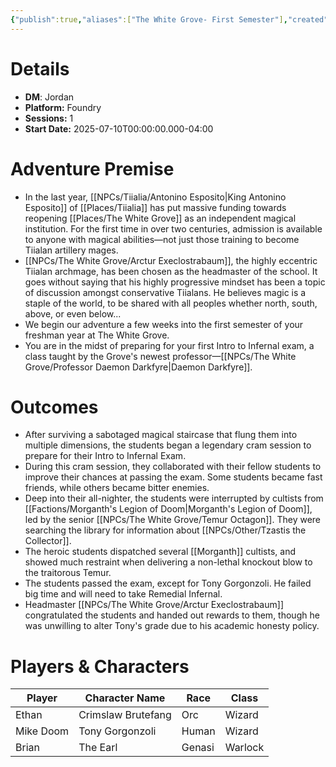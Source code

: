 ```yaml
---
{"publish":true,"aliases":["The White Grove- First Semester"],"created":"2025-07-27T17:44:31.000-04:00","modified":"2025-10-22T09:33:10.428-04:00","published":"2025-10-22T09:33:10.428-04:00","cssclasses":"","DM":"Jordan","Players":["Ethan","Mike Doom","Brian"],"Platform":"Foundry","Sessions":1,"Start Date":"2025-07-10","Authors":["Jordan"]}
---
```


# Details
- **DM**: Jordan
- **Platform:** Foundry
- **Sessions:** 1
- **Start Date:** 2025-07-10T00:00:00.000-04:00

# Adventure Premise
- In the last year, [[NPCs/Tiialia/Antonino Esposito\|King Antonino Esposito]] of [[Places/Tiialia]] has put massive funding towards reopening [[Places/The White Grove]] as an independent magical institution. For the first time in over two centuries, admission is available to anyone with magical abilities—not just those training to become Tiialan artillery mages. 
- [[NPCs/The White Grove/Arctur Execlostrabaum]], the highly eccentric Tiialan archmage, has been chosen as the headmaster of the school. It goes without saying that his highly progressive mindset has been a topic of discussion amongst conservative Tiialans. He believes magic is a staple of the world, to be shared with all peoples whether north, south, above, or even below...
- We begin our adventure a few weeks into the first semester of your freshman year at The White Grove.
- You are in the midst of preparing for your first Intro to Infernal exam, a class taught by the Grove's newest professor—[[NPCs/The White Grove/Professor Daemon Darkfyre\|Daemon Darkfyre]].

# Outcomes
- After surviving a sabotaged magical staircase that flung them into multiple dimensions, the students began a legendary cram session to prepare for their Intro to Infernal Exam. 
- During this cram session, they collaborated with their fellow students to improve their chances at passing the exam. Some students became fast friends, while others became bitter enemies.
- Deep into their all-nighter, the students were interrupted by cultists from [[Factions/Morganth's Legion of Doom\|Morganth's Legion of Doom]], led by the senior [[NPCs/The White Grove/Temur Octagon]]. They were searching the library for information about [[NPCs/Other/Tzastis the Collector]].
- The heroic students dispatched several [[Morganth]] cultists, and showed much restraint when delivering a non-lethal knockout blow to the traitorous Temur.
- The students passed the exam, except for Tony Gorgonzoli. He failed big time and will need to take Remedial Infernal.
- Headmaster [[NPCs/The White Grove/Arctur Execlostrabaum]] congratulated the students and handed out rewards to them, though he was unwilling to alter Tony's grade due to his academic honesty policy.

# Players & Characters
| Player              | Character Name     | Race   | Class   |
| ------------------- | ------------------ | ------ | ------- |
| Ethan | Crimslaw Brutefang | Orc    | Wizard  |
| Mike Doom | Tony Gorgonzoli    | Human  | Wizard  |
| Brian | The Earl           | Genasi | Warlock |

